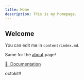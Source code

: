```yaml
---
title: Home
description: This is my homepage.
---
```


## Welcome

You can edit me  in  <code>content/index.md</code>.

Same for the [about](/about) page!

[📖 &nbsp;Documentation](https://content.nuxtjs.org)

 octokit!!